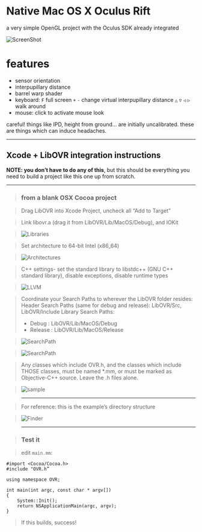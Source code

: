 # Native Mac OS X Oculus Rift

a very simple OpenGL project with the Oculus SDK already integrated

![ScreenShot](https://raw.github.com/robbykraft/SimpleOculus/master/SimpleOculus/screenShot.jpg)

# features

* sensor orientation
* interpupillary distance
* barrel warp shader
* keyboard:
`F` full screen `+` `-` change virtual interpupillary distance `△` `▽` `◁` `▷` walk around
* mouse: click to activate mouse look 

careful! things like IPD, height from ground... are initially uncalibrated. these are things which can induce headaches.

------

## Xcode + LibOVR integration instructions

**NOTE: you don’t have to do any of this**, but this should be everything you need to build a project like this one up from scratch.

------

> ### from a blank OSX Cocoa project

> Drag LibOVR into Xcode Project, uncheck all “Add to Target”

>  

> Link libovr.a (drag it from LibOVR/Lib/MacOS/Debug), and IOKit

> ![Libraries](https://raw.github.com/robbykraft/SimpleOculus/master/tutorial/Libraries.png)

>  

> Set architecture to 64-bit Intel (x86_64)

> ![Architectures](https://raw.github.com/robbykraft/SimpleOculus/master/tutorial/Architectures.png)

>  

> C++ settings- set the standard library to libstdc++ (GNU C++ standard library), disable exceptions, disable runtime types

> ![LLVM](https://raw.github.com/robbykraft/SimpleOculus/master/tutorial/LLVMLanguage.png)

>  

> Coordinate your Search Paths to wherever the LibOVR folder resides:
> Header Search Paths (same for debug and release): LibOVR/Src, LibOVR/Include
> Library Search Paths:
> - Debug : LibOVR/Lib/MacOS/Debug
> - Release : LibOVR/Lib/MacOS/Release

> ![SearchPath](https://raw.github.com/robbykraft/SimpleOculus/master/tutorial/SearchPathsHeader.png)

> ![SearchPath](https://raw.github.com/robbykraft/SimpleOculus/master/tutorial/SearchPathsLibrary.png)

> Any classes which include OVR.h, and the classes which include THOSE classes, must be named *.mm, or must be marked as Objective-C++ source. Leave the .h files alone.

> ![sample](https://raw.github.com/robbykraft/SimpleOculus/master/tutorial/Objective-C++.png)

> ------

> For reference: this is the example’s directory structure

> ![Finder](https://raw.github.com/robbykraft/SimpleOculus/master/tutorial/Finder.png)

> ------

> ### Test it

> edit `main.mm`:

```
#import <Cocoa/Cocoa.h>
#include "OVR.h”

using namespace OVR;

int main(int argc, const char * argv[])
{
    System::Init();
    return NSApplicationMain(argc, argv);
}
```

> If this builds, success!